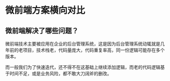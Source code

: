 # 微前端方案横向对比

[tag]: 微前端|前端
[create]:2023-04-25

## 微前端解决了哪些问题？

微前端技术主要被应用在企业的后台管理系统，这是因为后台管理系统动辄就是几年前的老项目，技术栈老，代码量庞大，代码重复率高，同一份逻辑可能存在多个版本。

而一般我们为了快速迭代，还不得不在这基础上继续添加逻辑，而老的代码逻辑基于时间不足，或是业务风险，都不敢大刀阔斧的删改。